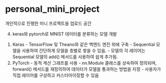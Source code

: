 # personal_mini_project
개인적으로 진행한 미니 프로젝트들 업로드 공간



4. keras와 pytorch로 MNIST 데이터를 분류하는 모델 개발
  1) Keras
    - TensorFlow 및 Theano와 같은 백엔드 엔진 위에 구축
    - Sequential 모델을 사용하여 간단하게 모델을 층별로 쌓을 수 있음.
    - 모델의 각 레이어는 Sequential 모델의 add() 메서드를 사용하여 쉽게 추가됨.
  2) PyTorch
    - 동적 계산 그래프를 사용
    - nn.Module 클래스를 상속하여 정의되며, forward() 메서드를 재정의하여 데이터가 모델을 통과하는 방법을 지정
    - 사용자가 직접 레이어를 구성하고 커스터마이징할 수 있음
